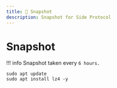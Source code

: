 ```yaml
---
title: 📸 Snapshot
description: Snapshot for Side Protocol
---
```


# Snapshot

!!! info
    Snapshot taken every `6 hours.`

```shell
sudo apt update
sudo apt install lz4 -y
```
